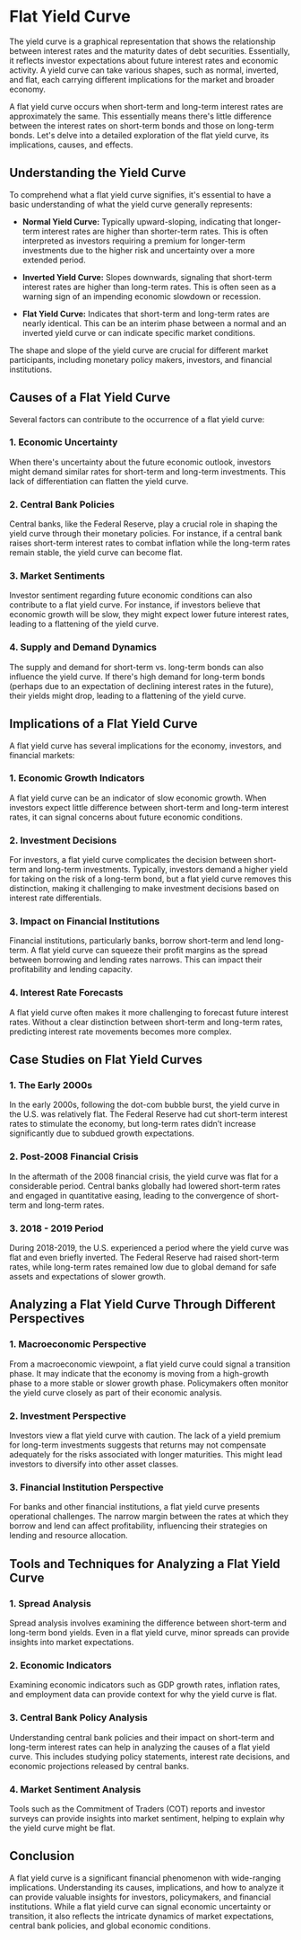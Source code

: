# Flat Yield Curve

The yield curve is a graphical representation that shows the relationship between interest rates and the maturity dates of debt securities. Essentially, it reflects investor expectations about future interest rates and economic activity. A yield curve can take various shapes, such as normal, inverted, and flat, each carrying different implications for the market and broader economy.

A flat yield curve occurs when short-term and long-term interest rates are approximately the same. This essentially means there's little difference between the interest rates on short-term bonds and those on long-term bonds. Let's delve into a detailed exploration of the flat yield curve, its implications, causes, and effects.

## Understanding the Yield Curve

To comprehend what a flat yield curve signifies, it's essential to have a basic understanding of what the yield curve generally represents:

- **Normal Yield Curve:** Typically upward-sloping, indicating that longer-term interest rates are higher than shorter-term rates. This is often interpreted as investors requiring a premium for longer-term investments due to the higher risk and uncertainty over a more extended period.
  
- **Inverted Yield Curve:** Slopes downwards, signaling that short-term interest rates are higher than long-term rates. This is often seen as a warning sign of an impending economic slowdown or recession.

- **Flat Yield Curve:** Indicates that short-term and long-term rates are nearly identical. This can be an interim phase between a normal and an inverted yield curve or can indicate specific market conditions.

The shape and slope of the yield curve are crucial for different market participants, including monetary policy makers, investors, and financial institutions.

## Causes of a Flat Yield Curve

Several factors can contribute to the occurrence of a flat yield curve:

### 1. Economic Uncertainty

When there's uncertainty about the future economic outlook, investors might demand similar rates for short-term and long-term investments. This lack of differentiation can flatten the yield curve.

### 2. Central Bank Policies

Central banks, like the Federal Reserve, play a crucial role in shaping the yield curve through their monetary policies. For instance, if a central bank raises short-term interest rates to combat inflation while the long-term rates remain stable, the yield curve can become flat.

### 3. Market Sentiments

Investor sentiment regarding future economic conditions can also contribute to a flat yield curve. For instance, if investors believe that economic growth will be slow, they might expect lower future interest rates, leading to a flattening of the yield curve.

### 4. Supply and Demand Dynamics

The supply and demand for short-term vs. long-term bonds can also influence the yield curve. If there's high demand for long-term bonds (perhaps due to an expectation of declining interest rates in the future), their yields might drop, leading to a flattening of the yield curve.

## Implications of a Flat Yield Curve

A flat yield curve has several implications for the economy, investors, and financial markets:

### 1. Economic Growth Indicators

A flat yield curve can be an indicator of slow economic growth. When investors expect little difference between short-term and long-term interest rates, it can signal concerns about future economic conditions.

### 2. Investment Decisions

For investors, a flat yield curve complicates the decision between short-term and long-term investments. Typically, investors demand a higher yield for taking on the risk of a long-term bond, but a flat yield curve removes this distinction, making it challenging to make investment decisions based on interest rate differentials.

### 3. Impact on Financial Institutions

Financial institutions, particularly banks, borrow short-term and lend long-term. A flat yield curve can squeeze their profit margins as the spread between borrowing and lending rates narrows. This can impact their profitability and lending capacity.

### 4. Interest Rate Forecasts

A flat yield curve often makes it more challenging to forecast future interest rates. Without a clear distinction between short-term and long-term rates, predicting interest rate movements becomes more complex.

## Case Studies on Flat Yield Curves

### 1. The Early 2000s

In the early 2000s, following the dot-com bubble burst, the yield curve in the U.S. was relatively flat. The Federal Reserve had cut short-term interest rates to stimulate the economy, but long-term rates didn’t increase significantly due to subdued growth expectations.

### 2. Post-2008 Financial Crisis

In the aftermath of the 2008 financial crisis, the yield curve was flat for a considerable period. Central banks globally had lowered short-term rates and engaged in quantitative easing, leading to the convergence of short-term and long-term rates.

### 3. 2018 - 2019 Period

During 2018-2019, the U.S. experienced a period where the yield curve was flat and even briefly inverted. The Federal Reserve had raised short-term rates, while long-term rates remained low due to global demand for safe assets and expectations of slower growth.

## Analyzing a Flat Yield Curve Through Different Perspectives

### 1. Macroeconomic Perspective

From a macroeconomic viewpoint, a flat yield curve could signal a transition phase. It may indicate that the economy is moving from a high-growth phase to a more stable or slower growth phase. Policymakers often monitor the yield curve closely as part of their economic analysis.

### 2. Investment Perspective

Investors view a flat yield curve with caution. The lack of a yield premium for long-term investments suggests that returns may not compensate adequately for the risks associated with longer maturities. This might lead investors to diversify into other asset classes.

### 3. Financial Institution Perspective

For banks and other financial institutions, a flat yield curve presents operational challenges. The narrow margin between the rates at which they borrow and lend can affect profitability, influencing their strategies on lending and resource allocation.

## Tools and Techniques for Analyzing a Flat Yield Curve

### 1. Spread Analysis

Spread analysis involves examining the difference between short-term and long-term bond yields. Even in a flat yield curve, minor spreads can provide insights into market expectations.

### 2. Economic Indicators

Examining economic indicators such as GDP growth rates, inflation rates, and employment data can provide context for why the yield curve is flat.

### 3. Central Bank Policy Analysis

Understanding central bank policies and their impact on short-term and long-term interest rates can help in analyzing the causes of a flat yield curve. This includes studying policy statements, interest rate decisions, and economic projections released by central banks.

### 4. Market Sentiment Analysis

Tools such as the Commitment of Traders (COT) reports and investor surveys can provide insights into market sentiment, helping to explain why the yield curve might be flat.

## Conclusion

A flat yield curve is a significant financial phenomenon with wide-ranging implications. Understanding its causes, implications, and how to analyze it can provide valuable insights for investors, policymakers, and financial institutions. While a flat yield curve can signal economic uncertainty or transition, it also reflects the intricate dynamics of market expectations, central bank policies, and global economic conditions.